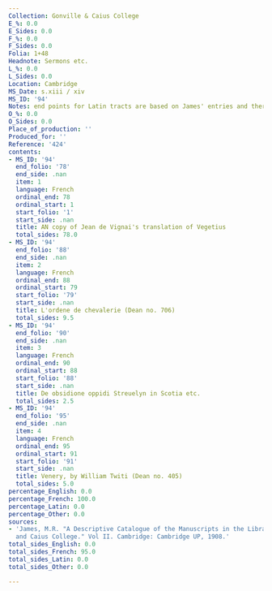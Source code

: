 ```yaml
---
Collection: Gonville & Caius College
E_%: 0.0
E_Sides: 0.0
F_%: 0.0
F_Sides: 0.0
Folia: 1+48
Headnote: Sermons etc.
L_%: 0.0
L_Sides: 0.0
Location: Cambridge
MS_Date: s.xiii / xiv
MS_ID: '94'
Notes: end points for Latin tracts are based on James' entries and therefore approximate
O_%: 0.0
O_Sides: 0.0
Place_of_production: ''
Produced_for: ''
Reference: '424'
contents:
- MS_ID: '94'
  end_folio: '78'
  end_side: .nan
  item: 1
  language: French
  ordinal_end: 78
  ordinal_start: 1
  start_folio: '1'
  start_side: .nan
  title: AN copy of Jean de Vignai's translation of Vegetius
  total_sides: 78.0
- MS_ID: '94'
  end_folio: '88'
  end_side: .nan
  item: 2
  language: French
  ordinal_end: 88
  ordinal_start: 79
  start_folio: '79'
  start_side: .nan
  title: L'ordene de chevalerie (Dean no. 706)
  total_sides: 9.5
- MS_ID: '94'
  end_folio: '90'
  end_side: .nan
  item: 3
  language: French
  ordinal_end: 90
  ordinal_start: 88
  start_folio: '88'
  start_side: .nan
  title: De obsidione oppidi Streuelyn in Scotia etc.
  total_sides: 2.5
- MS_ID: '94'
  end_folio: '95'
  end_side: .nan
  item: 4
  language: French
  ordinal_end: 95
  ordinal_start: 91
  start_folio: '91'
  start_side: .nan
  title: Venery, by William Twiti (Dean no. 405)
  total_sides: 5.0
percentage_English: 0.0
percentage_French: 100.0
percentage_Latin: 0.0
percentage_Other: 0.0
sources:
- 'James, M.R. "A Descriptive Catalogue of the Manuscripts in the Library of Gonville
  and Caius College." Vol II. Cambridge: Cambridge UP, 1908.'
total_sides_English: 0.0
total_sides_French: 95.0
total_sides_Latin: 0.0
total_sides_Other: 0.0

---
```

